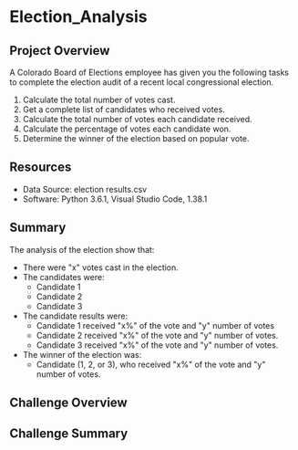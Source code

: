 # Election_Analysis

## Project Overview
A Colorado Board of Elections employee has given you the following tasks to complete the election audit of a recent local
congressional election.
1. Calculate the total number of votes cast.
2. Get a complete list of candidates who received votes.
3. Calculate the total number of votes each candidate received.
4. Calculate the percentage of votes each candidate won.
5. Determine the winner of the election based on popular vote.
## Resources
- Data Source: election results.csv
- Software: Python 3.6.1, Visual Studio Code, 1.38.1
## Summary
The analysis of the election show that:
  - There were "x" votes cast in the election.
  - The candidates were:
      - Candidate 1
      - Candidate 2
      - Candidate 3
  - The candidate results were:
    - Candidate 1 received "x%" of the vote and "y" number of votes
    - Candidate 2 received "x%" of the vote and "y" number of votes.
    - Candidate 3 received "x%" of the vote and "y" number of votes.
  - The winner of the election was:
    - Candidate (1, 2, or 3), who received "x%" of the vote and "y" number of votes.
## Challenge Overview

## Challenge Summary
